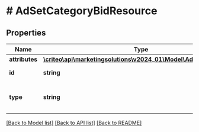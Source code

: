 # # AdSetCategoryBidResource

## Properties

Name | Type | Description | Notes
------------ | ------------- | ------------- | -------------
**attributes** | [**\criteo\api\marketingsolutions\v2024_01\Model\AdSetCategoryBid**](AdSetCategoryBid.md) |  | [optional]
**id** | **string** | Id of the entity | [optional]
**type** | **string** | Canonical type name of the entity | [optional]

[[Back to Model list]](../../README.md#models) [[Back to API list]](../../README.md#endpoints) [[Back to README]](../../README.md)
